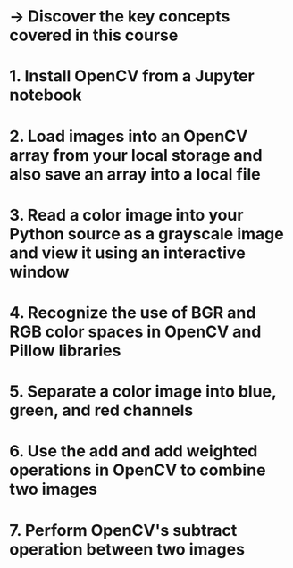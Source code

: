 # -> Discover the key concepts covered in this course
# 1. Install OpenCV from a Jupyter notebook
# 2. Load images into an OpenCV array from your local storage and also save an array into a local file
# 3. Read a color image into your Python source as a grayscale image and view it using an interactive window
# 4. Recognize the use of BGR and RGB color spaces in OpenCV and Pillow libraries
# 5. Separate a color image into blue, green, and red channels
# 6. Use the add and add weighted operations in OpenCV to combine two images
# 7. Perform OpenCV's subtract operation between two images
